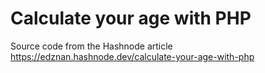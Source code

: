 # Calculate your age with PHP

Source code from the Hashnode article https://edznan.hashnode.dev/calculate-your-age-with-php

